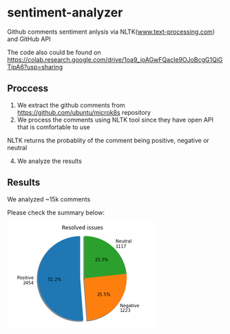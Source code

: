 # sentiment-analyzer
Github comments sentiment anlysis via NLTK(www.text-processing.com) and GitHub API

The code also could be found on  https://colab.research.google.com/drive/1oa9_joAGwFQacIe9OJoBcgG1QiGTipA6?usp=sharing

## Proccess

1. We extract the github comments from https://github.com/ubuntu/microk8s repository
2. We process the comments using NLTK tool since they have open API that is comfortable to use
 
 NLTK returns the probablity of the comment being positive, negative or neutral
 
4. We analyze the results

## Results

We analyzed ~15k comments

Please check the summary below:

![image](./img/rq2/resolved_issues.png)



